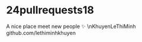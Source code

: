 # 24pullrequests18

A nice place meet new people :sparkles:
\nKhuyenLeThiMinh github.com/lethiminhkhuyen

